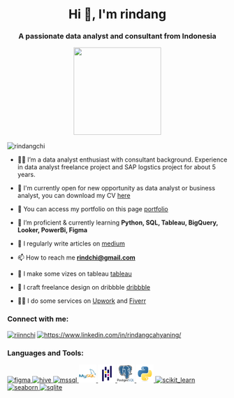 <h1 align="center">Hi 👋, I'm rindang</h1>
<h3 align="center">A passionate data analyst and consultant from Indonesia</h3> 
<p align = 'center'> <img src="https://media.tenor.com/s6qvnxo-MVwAAAAi/mimibubu.gif" width="200" height="200"/> </p>

<p align="left"> <img src="https://komarev.com/ghpvc/?username=rindangchi&label=Profile%20views&color=0e75b6&style=flat" alt="rindangchi" /> </p> 

- 👩‍💼 I’m a data analyst enthusiast with consultant background. Experience in data analyst freelance project and SAP logstics project for about 5 years. 

- 🛵 I'm currently open for new opportunity as data analyst or business analyst, you can download my CV [here](https://drive.google.com/file/d/1madEsHHlLkAFNAqnaFP9fxM3L6inlNFB/view?usp=sharing)

- 🚀 You can access my portfolio on this page [portfolio](https://github.com/rindangchi/Portfolio/blob/main/README.md)
  
- 🌱 I’m proficient & currently learning **Python, SQL, Tableau, BigQuery, Looker, PowerBi, Figma**

- 📝 I regularly write articles on [medium](https://rindangchi.medium.com/)

- 📫 How to reach me **rindchi@gmail.com**

- 📝 I make some vizes on tableau [tableau](https://public.tableau.com/app/profile/rindangcahyaning)
  
- 📝 I craft freelance design on dribbble [dribbble](https://dribbble.com/rindchi)

- 👩‍💻 I do some services on [Upwork](https://www.upwork.com/freelancers/~0176e6a04145ae9dfd) and [Fiverr](https://www.fiverr.com/rindangc)


<h3 align="left">Connect with me:</h3>
<p align="left">
<a href="https://twitter.com/riinnchi" target="blank"><img align="center" src="https://raw.githubusercontent.com/rahuldkjain/github-profile-readme-generator/master/src/images/icons/Social/twitter.svg" alt="riinnchi" height="30" width="40" /></a>
<a href="https://linkedin.com/in//rindangcahyaning/" target="blank"><img align="center" src="https://raw.githubusercontent.com/rahuldkjain/github-profile-readme-generator/master/src/images/icons/Social/linked-in-alt.svg" alt="https://www.linkedin.com/in/rindangcahyaning/" height="50" width="30" /></a>
</p>


<!-- Put this code anywhere in the body of your page where you want the badge to show up. -->
 

<h3 align="left">Languages and Tools:</h3>
<p align="left"> <a href="https://www.figma.com/" target="_blank" rel="noreferrer"> <img src="https://www.vectorlogo.zone/logos/figma/figma-icon.svg" alt="figma" width="40" height="40"/> </a> <a href="https://hive.apache.org/" target="_blank" rel="noreferrer"> <img src="https://www.vectorlogo.zone/logos/apache_hive/apache_hive-icon.svg" alt="hive" width="40" height="40"/> </a> <a href="https://www.microsoft.com/en-us/sql-server" target="_blank" rel="noreferrer"> <img src="https://www.svgrepo.com/show/303229/microsoft-sql-server-logo.svg" alt="mssql" width="40" height="40"/> </a> <a href="https://www.mysql.com/" target="_blank" rel="noreferrer"> <img src="https://raw.githubusercontent.com/devicons/devicon/master/icons/mysql/mysql-original-wordmark.svg" alt="mysql" width="40" height="40"/> </a> <a href="https://pandas.pydata.org/" target="_blank" rel="noreferrer"> <img src="https://raw.githubusercontent.com/devicons/devicon/2ae2a900d2f041da66e950e4d48052658d850630/icons/pandas/pandas-original.svg" alt="pandas" width="40" height="40"/> </a> <a href="https://www.postgresql.org" target="_blank" rel="noreferrer"> <img src="https://raw.githubusercontent.com/devicons/devicon/master/icons/postgresql/postgresql-original-wordmark.svg" alt="postgresql" width="40" height="40"/> </a> <a href="https://www.python.org" target="_blank" rel="noreferrer"> <img src="https://raw.githubusercontent.com/devicons/devicon/master/icons/python/python-original.svg" alt="python" width="40" height="40"/> </a> <a href="https://scikit-learn.org/" target="_blank" rel="noreferrer"> <img src="https://upload.wikimedia.org/wikipedia/commons/0/05/Scikit_learn_logo_small.svg" alt="scikit_learn" width="40" height="40"/> </a> <a href="https://seaborn.pydata.org/" target="_blank" rel="noreferrer"> <img src="https://seaborn.pydata.org/_images/logo-mark-lightbg.svg" alt="seaborn" width="40" height="40"/> </a> <a href="https://www.sqlite.org/" target="_blank" rel="noreferrer"> <img src="https://www.vectorlogo.zone/logos/sqlite/sqlite-icon.svg" alt="sqlite" width="40" height="40"/> </a> </p>


